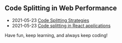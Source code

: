 <div class="series">

## Code Splitting in Web Performance

- <time class="date">2021-05-23</time> <span>[Code Splitting Strategies](/series/code-splitting-in-web-performance/code-splitting-strategies)</span>
- <time class="date">2021-05-23</time> <span>[Code splitting in React applications](/series/code-splitting-in-web-performance/code-splitting-in-react-applications)</span>

Have fun, keep learning, and always keep coding!

</div>
